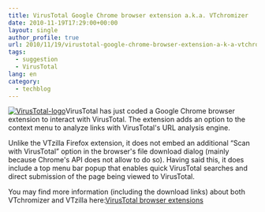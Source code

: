 ```yaml
---
title: VirusTotal Google Chrome browser extension a.k.a. VTchromizer
date: 2010-11-19T17:29:00+00:00
layout: single
author_profile: true
url: 2010/11/19/virustotal-google-chrome-browser-extension-a-k-a-vtchromizer/
tags:
  - suggestion
  - VirusTotal
lang: en
category: 
  - techblog
---
```

[![VirusTotal-logo](http://lh6.ggpht.com/_vaUVXcmC3OI/TOas_hGB2KI/AAAAAAAADLQ/6KPmmBR4tZ0/VirusTotal-logo_thumb%5B1%5D.png?imgmax=800 "VirusTotal-logo")](http://lh4.ggpht.com/_vaUVXcmC3OI/TOas92K-UwI/AAAAAAAADLM/n3T-SxL5xdA/s1600-h/VirusTotal-logo%5B3%5D.png)VirusTotal has just coded a Google Chrome browser extension to interact with VirusTotal. The extension adds an option to the context menu to analyze links with VirusTotal's URL analysis engine.

Unlike the VTzilla Firefox extension, it does not embed an additional “Scan with VirusTotal” option in the browser's file download dialog (mainly because Chrome's API does not allow to do so). Having said this, it does include a top menu bar popup that enables quick VirusTotal searches and direct submission of the page being viewed to VirusTotal.

You may find more information (including the download links) about both VTchromizer and VTzilla here:[VirusTotal browser extensions](http://www.virustotal.com/advanced.html#browser-addons)